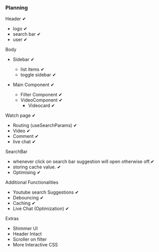 ### Planning
Header ✔
  - logo ✔
  - search bar ✔
  - user ✔

Body 
 - Sidebar ✔
    - list items ✔
    - toggle sidebar ✔

 - Main Component ✔
    - Filter Component ✔
    - VideoComponent ✔
      - Videocard ✔

Watch page ✔
  - Routing (useSearchParams) ✔
  - Video ✔
  - Comment  ✔
  - live chat ✔


SearchBar
  - whenever click on search bar suggestion will open otherwise off.✔
  - storing cache value. ✔
  - Optimising ✔


Additional Functionalities
  - Youtube search Suggestions  ✔
  - Debouncing ✔
  - Caching ✔
  - Live Chat (Optimization) ✔


Extras
  - Shimmer UI 
  - Header Intact 
  - Scroller on filter 
  - More Interactive CSS



